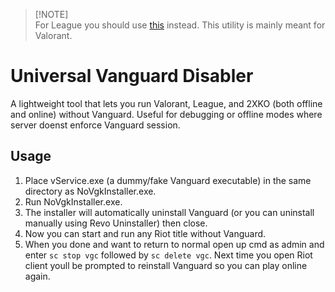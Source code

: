 >  [!NOTE]  
> For League you should use [this](https://github.com/Cat1Bot/league-patch-collection) instead. This utility is mainly meant for Valorant.

# Universal Vanguard Disabler
A lightweight tool that lets you run Valorant, League, and 2XKO (both offline and online) without Vanguard. Useful for debugging or offline modes where server doenst enforce Vanguard session.

## Usage
1. Place vService.exe (a dummy/fake Vanguard executable) in the same directory as NoVgkInstaller.exe.
2. Run NoVgkInstaller.exe.
3. The installer will automatically uninstall Vanguard (or you can uninstall manually using Revo Uninstaller) then close.
4. Now you can start and run any Riot title without Vanguard.
5. When you done and want to return to normal open up cmd as admin and enter `sc stop vgc` followed by `sc delete vgc`. Next time you open Riot client youll be prompted to reinstall Vanguard so you can play online again.
